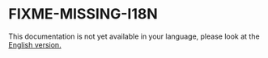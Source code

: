 # FIXME-MISSING-I18N

This documentation is not yet available in your language, please look at the [English version.](../../EN/upgrade/linshare-upgrade-from-v4.1-to-v4.2.md)
